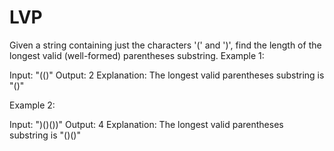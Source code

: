 # LVP
Given a string containing just the characters '(' and ')', find the length of the longest valid (well-formed) parentheses substring.
Example 1:

Input: "(()"
Output: 2
Explanation: The longest valid parentheses substring is "()"


Example 2:

Input: ")()())"
Output: 4
Explanation: The longest valid parentheses substring is "()()"
